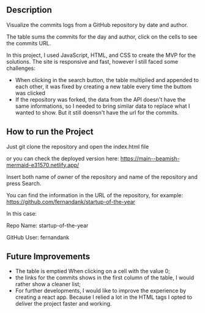 ## Description
Visualize the commits logs from a GitHub repository by date and author. 

The table sums the commits for the day and author, click on the cells to see the commits URL.

In this project, I used JavaScript, HTML, and CSS to create the MVP for the solutions. The site is responsive and fast, however I still faced some challenges:

* When clicking in the search button, the table multiplied and appended to each other, it was fixed by creating a new table every time the buttom was clicked
* If the repository was forked, the data from the API doesn't have the same informations, so I needed to bring similar data to replace what I wanted to show. But it still doensn't have the url for the commits.



## How to run the Project
Just git clone the repository and open the index.html file

or you can check the deployed version here: https://main--beamish-mermaid-e31570.netlify.app/

Insert both name of owner of the repository and name of the repository and press Search.

You can find the information in the URL of the repository, for example: 
https://github.com/fernandank/startup-of-the-year

In this case:

Repo Name: startup-of-the-year

GitHub User: fernandank


## Future Improvements 
* The table is emptied When clicking on a cell with the value 0;
* the links for the commits shows in the first column of the table, I would rather show a cleaner list;
* For further developments, I would like to improve the experience by creating a react app. Because I relied a lot in the HTML tags I opted to deliver the project faster and working.
